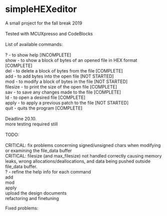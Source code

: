 # simpleHEXeditor
A small project for the fall break 2019
<br>
<br>
Tested with MCUXpresso and CodeBlocks
<br>
<br>
List of available commands:
<br>
<br>
?        - to show help [INCOMPLETE]<br>
show     - to show a block of bytes of an opened file in HEX format [COMPLETE]<br>
del      - to delete a block of bytes from the file [COMPLETE]<br>
add      - to add bytes into the open file [NOT STARTED]<br>
mod      - to modify a block of bytes in the file [NOT STARTED]<br>
filesize - to print the size of the open file [COMPLETE]<br>
sav      - to save any changes made to the file [COMPLETE]<br>
ld       - to open a desired file [COMPLETE]<br>
apply    - to apply a previous patch to the file [NOT STARTED]<br>
quit     - quits the program [COMPLETE]
<br>
<br>
Deadline 20.10.
<br>
more testing required still
<br>
<br>
TODO:
<br>
<br>
CRITICAL: fix problems concerning signed/unsigned chars when modifying or examining the file_data buffer<br>
CRITICAL: filesize (and max_filesize) not handled correctly causing memory leaks, wrong allocations/deallocations,
and data being pushed outside file_data buffer.<br>
?    - refine the help info for each command<br>
add<br>
mod<br>
apply<br>
upload the design documents<br>
refactoring and finetuning

Fixed problems:
